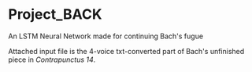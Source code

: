 # Project_BACK
An LSTM Neural Network made for continuing Bach's fugue

Attached input file is the 4-voice txt-converted part of Bach's unfinished piece in _Contrapunctus 14_.
